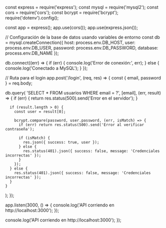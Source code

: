 const express = require('express');
const mysql = require('mysql2');
const cors = require('cors');
const bcrypt = require('bcrypt');
require('dotenv').config();

const app = express();
app.use(cors());
app.use(express.json());

// Configuración de la base de datos usando variables de entorno
const db = mysql.createConnection({
  host: process.env.DB_HOST,
  user: process.env.DB_USER,
  password: process.env.DB_PASSWORD,
  database: process.env.DB_NAME
});

db.connect((err) => {
  if (err) {
    console.log('Error de conexión:', err);
  } else {
    console.log('Conectado a MySQL');
  }
});

// Ruta para el login
app.post('/login', (req, res) => {
  const { email, password } = req.body;

  db.query(
    'SELECT * FROM usuarios WHERE email = ?',
    [email],
    (err, result) => {
      if (err) {
        return res.status(500).send('Error en el servidor');
      }

      if (result.length > 0) {
        const user = result[0];

        bcrypt.compare(password, user.password, (err, isMatch) => {
          if (err) return res.status(500).send('Error al verificar contraseña');

          if (isMatch) {
            res.json({ success: true, user });
          } else {
            res.status(401).json({ success: false, message: 'Credenciales incorrectas' });
          }
        });
      } else {
        res.status(401).json({ success: false, message: 'Credenciales incorrectas' });
      }
    }
  );
});

app.listen(3000, () => {
  console.log('API corriendo en http://localhost:3000');
});

  console.log('API corriendo en http://localhost:3000');
});
